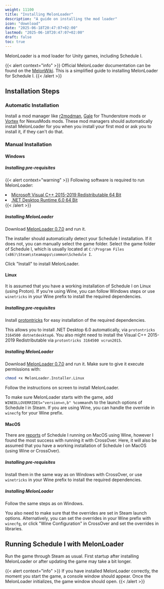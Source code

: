 ```yaml
---
weight: 11100
title: "Installing MelonLoader"
description: "A guide on installing the mod loader"
icon: "download"
date: "2025-06-18T20:47:07+02:00"
lastmod: "2025-06-18T20:47:07+02:00"
draft: false
toc: true
---
```


MelonLoader is a mod loader for Unity games, including Schedule I.

{{< alert context="info" >}}
Official MelonLoader documentation can be found on the <a href="https://melonwiki.xyz/">MelonWiki</a>. This is a simplified guide to installing MelonLoader for Schedule I.
{{< /alert >}}

## Installation Steps

### Automatic Installation

Install a mod manager like [r2modman](https://thunderstore.io/c/schedule-i/p/ebkr/r2modman/), [Gale](https://thunderstore.io/c/schedule-i/p/Kesomannen/GaleModManager/) for Thunderstore mods or [Vortex](https://www.nexusmods.com/site/mods/1) for NexusMods mods. These mod managers should automatically install MelonLoader for you when you install your first mod or ask you to install it, if they can't do that.

### Manual Installation

#### Windows

##### Installing pre-requisites

{{< alert context="warning" >}}
Following software is required to run MelonLoader:

<li><a href="https://aka.ms/vs/16/release/vc_redist.x64.exe">Microsoft Visual C++ 2015-2019 Redistributable 64 Bit</a></li>
<li><a href="https://dotnet.microsoft.com/en-us/download/dotnet/6.0#runtime-desktop-6.0.19">.NET Desktop Runtime 6.0 64 Bit</a></li>
{{< /alert >}}

##### Installing MelonLoader

Download [MelonLoader 0.7.0](https://github.com/LavaGang/MelonLoader/releases/download/v0.7.0/MelonLoader.Installer.exe) and run it.

The installer should automatically detect your Schedule I installation. If it does not, you can manually select the game folder.
Select the game folder of Schedule I, which is usually located at `C:\Program Files (x86)\Steam\steamapps\common\Schedule I`.

Click "Install" to install MelonLoader.

#### Linux

It is assumed that you have a working installation of Schedule I on Linux (using Proton). If you're using Wine, you can follow Windows steps or use `winetricks` in your Wine prefix to install the required dependencies.

##### Installing pre-requisites

Install [protontricks](https://github.com/Matoking/protontricks) for easy installation of the required dependencies.

This allows you to install .NET Desktop 6.0 automatically, via `protontricks 3164500 dotnetdesktop6`. You also might need to install the Visual C++ 2015-2019 Redistributable via `protontricks 3164500 vcrun2015`.

##### Installing MelonLoader

Download [MelonLoader 0.7.0](https://github.com/LavaGang/MelonLoader/releases/download/v0.7.0/MelonLoader.Installer.Linux) and run it.
Make sure to give it execute permissions with:

```bash
chmod +x MelonLoader.Installer.Linux
```

Follow the instructions on screen to install MelonLoader.

To make sure MelonLoader starts with the game, add `WINEDLLOVERRIDES="version=n,b" %command%` to the launch options of Schedule I in Steam. If you are using Wine, you can handle the override in `winecfg` for your Wine prefix.

#### MacOS

There are [reports](https://www.applegamingwiki.com/wiki/Schedule_I) of Schedule I running on MacOS using Wine, however I found the most success with running it with CrossOver.
Here, it will also be assumed that you have a working installation of Schedule I on MacOS (using Wine or CrossOver).

##### Installing pre-requisites

Install them in the same way as on Windows with CrossOver, or use `winetricks` in your Wine prefix to install the required dependencies.

##### Installing MelonLoader

Follow the same steps as on Windows.

You also need to make sure that the overrides are set in Steam launch options. Alternatively, you can set the overrides in your Wine prefix with `winecfg`, or click "Wine Configuration" in CrossOver and set the overrides in libraries.

## Running Schedule I with MelonLoader

Run the game through Steam as usual. First startup after installing MelonLoader or after updating the game may take a bit longer.

{{< alert context="info" >}}
If you have installed MelonLoader correctly, the moment you start the game, a console window should appear. Once the MelonLoader initializes, the game window should open.
{{< /alert >}}
